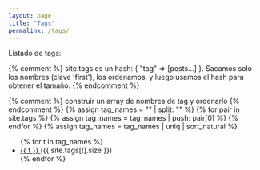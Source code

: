 ```yaml
---
layout: page
title: "Tags"
permalink: /tags/
---
```


Listado de tags:

{% comment %}
site.tags es un hash: { "tag" => [posts...] }.
Sacamos solo los nombres (clave 'first'), los ordenamos, y luego usamos el hash
para obtener el tamaño.
{% endcomment %}

{% comment %} construir un array de nombres de tag y ordenarlo {% endcomment %}
{% assign tag_names = "" | split: "" %}
{% for pair in site.tags %}
  {% assign tag_names = tag_names | push: pair[0] %}
{% endfor %}
{% assign tag_names = tag_names | uniq | sort_natural %}

<ul class="tag-cloud">
  {% for t in tag_names %}
    <li>
      <a href="{{ t | slugify | prepend: '/tags/' | append: '/' | relative_url }}">
        {{ t }}
      </a>
      ({{ site.tags[t].size }})
    </li>
  {% endfor %}
</ul>

